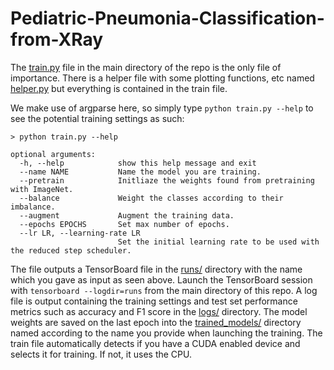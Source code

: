 # Pediatric-Pneumonia-Classification-from-XRay

The [train.py](train.py) file in the main directory of the repo is the only file of importance. There is a helper file with some plotting functions,
etc named [helper.py](helper.py) but everything is contained in the train file.

We make use of argparse here, so simply type ``` python train.py --help ``` to see the potential training settings as such:

```shell
> python train.py --help

optional arguments:
  -h, --help            show this help message and exit
  --name NAME           Name the model you are training.
  --pretrain            Initliaze the weights found from pretraining with ImageNet.
  --balance             Weight the classes according to their imbalance.
  --augment             Augment the training data.
  --epochs EPOCHS       Set max number of epochs.
  --lr LR, --learning-rate LR
                        Set the initial learning rate to be used with the reduced step scheduler.
```

The file outputs a TensorBoard file in the [runs/](runs) directory with the name which you gave as input as seen above. Launch the TensorBoard session with
```tensorboard --logdir=runs``` from the main directory of this repo. A log file is output containing the training settings and test set performance metrics such
as accuracy and F1 score in the [logs/](logs) directory. The model weights are saved on the last epoch into the [trained_models/](trained_models) directory named according to the 
name you provide when launching the training. The train file automatically detects if you have a CUDA enabled device and selects it for training. 
If not, it uses the CPU.
